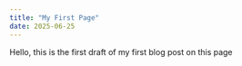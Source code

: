 ```yaml
---
title: "My First Page"
date: 2025-06-25
---
```


Hello, this is the first draft of my first blog post on this page
